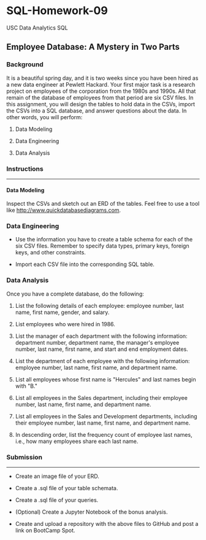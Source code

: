 # SQL-Homework-09
USC Data Analytics SQL

## Employee Database: A Mystery in Two Parts


### Background
It is a beautiful spring day, and it is two weeks since you have been hired as a new data engineer at Pewlett Hackard. Your first major task is a research project on employees of the corporation from the 1980s and 1990s. All that remain of the database of employees from that period are six CSV files.
In this assignment, you will design the tables to hold data in the CSVs, import the CSVs into a SQL database, and answer questions about the data. In other words, you will perform:


1. Data Modeling


2. Data Engineering


3. Data Analysis



### Instructions
-----------------------------------------------------------------------------------------------------

#### Data Modeling
Inspect the CSVs and sketch out an ERD of the tables. Feel free to use a tool like http://www.quickdatabasediagrams.com.

### Data Engineering


- Use the information you have to create a table schema for each of the six CSV files. Remember to specify data types, primary keys, foreign keys, and other constraints.


- Import each CSV file into the corresponding SQL table.



### Data Analysis
Once you have a complete database, do the following:


1. List the following details of each employee: employee number, last name, first name, gender, and salary.


2. List employees who were hired in 1986.


3. List the manager of each department with the following information: department number, department name, the manager's employee number, last name, first name, and start and end employment dates.


4. List the department of each employee with the following information: employee number, last name, first name, and department name.


5. List all employees whose first name is "Hercules" and last names begin with "B."


6. List all employees in the Sales department, including their employee number, last name, first name, and department name.


7. List all employees in the Sales and Development departments, including their employee number, last name, first name, and department name.


8. In descending order, list the frequency count of employee last names, i.e., how many employees share each last name.

### Submission
-----------------------------------------------------------------------------------------------------

- Create an image file of your ERD.


- Create a .sql file of your table schemata.


- Create a .sql file of your queries.


- (Optional) Create a Jupyter Notebook of the bonus analysis.


- Create and upload a repository with the above files to GitHub and post a link on BootCamp Spot.
